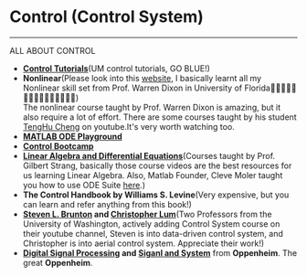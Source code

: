 # Control (Control System)
-------------------
ALL ABOUT CONTROL
* **[Control Tutorials](http://ctms.engin.umich.edu/CTMS/index.php?example=Introduction&section=SystemModeling)**(UM control tutorials, GO BLUE!)<br>
* **Nonlinear**(Please look into this [website](https://mae.ufl.edu/research/matrix/dsc/), I basically learnt all my Nonlinear skill set from Prof. Warren Dixon in University of Florida:crocodile::crocodile::crocodile::crocodile::crocodile::crocodile::crocodile::crocodile::crocodile::crocodile::crocodile::crocodile::crocodile::crocodile::crocodile:)<br>
The nonlinear course taught by Prof. Warren Dixon is amazing, but it also require a lot of effort. There are some courses taught by his student [TengHu Cheng](https://www.youtube.com/channel/UCtOUtRZXxUOBWeLF_cT8r-Q/videos) on youtube.It's very worth watching too.
* **[MATLAB ODE Playground](https://ocw.mit.edu/resources/res-18-009-learn-differential-equations-up-close-with-gilbert-strang-and-cleve-moler-fall-2015/solving-odes-in-matlab/euler-ode1/)**
* **[Control Bootcamp](https://www.youtube.com/channel/UCm5mt-A4w61lknZ9lCsZtBw/playlists)**
* **[Linear Algebra and Differential Equations](http://math.mit.edu/~gs/dela/)**(Courses taught by Prof. Gilbert Strang, basically those course videos are the best resources for us learning Linear Algebra. Also, Matlab Founder, Cleve Moler taught you how to use ODE Suite [here](https://www.mathworks.com/academia/courseware/learn-differential-equations.html).)
* **The Control Handbook by Williams S. Levine**(Very expensive, but you can learn and refer anything from this book!)
* **[Steven L. Brunton](https://www.youtube.com/channel/UCm5mt-A4w61lknZ9lCsZtBw) and [Christopher Lum](https://www.youtube.com/channel/UCPUuVY7w8brL0r__P8UBgyQ)**(Two Professors from the University of Washington, actively adding Control System course on their youtube channel, Steven is into data-driven control system, and Christopher is into aerial control system. Appreciate their work!)
* **[Digital Signal Processing](https://archive.org/details/MITRES.6-008) and [Siganl and System](https://www.bilibili.com/video/av31637937/)** from **Oppenheim**. The great **Oppenheim**.